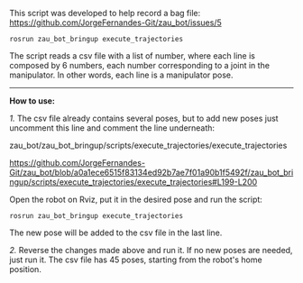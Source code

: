This script was developed to help record a bag file: https://github.com/JorgeFernandes-Git/zau_bot/issues/5

    rosrun zau_bot_bringup execute_trajectories

The script reads a csv file with a list of number, where each line is composed by 6 numbers, each number corresponding to a joint in the manipulator.
In other words, each line is a manipulator pose.

______________________________________________

**How to use:**

_1._ The csv file already contains several poses, but to add new poses just uncomment this line and comment the line underneath:

zau_bot/zau_bot_bringup/scripts/execute_trajectories/execute_trajectories

https://github.com/JorgeFernandes-Git/zau_bot/blob/a0a1ece6515f83134ed92b7ae7f01a90b1f5492f/zau_bot_bringup/scripts/execute_trajectories/execute_trajectories#L199-L200

Open the robot on Rviz, put it in the desired pose and run the script:

    rosrun zau_bot_bringup execute_trajectories

The new pose will be added to the csv file in the last line.

_2._ Reverse the changes made above and run it. If no new poses are needed, just run it. The csv file has 45 poses, starting from the robot's home position.